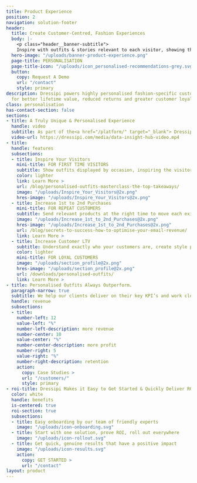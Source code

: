 ```yaml
---
title: Product Experience
position: 2
navigation: solution-footer
header:
  title: Create Customer-Centred, Fashion Experiences
  body: |-
    <p class="header__banner-subtitle">
    Inspire with outfits & stories relevant to each visitor, showing them the value of every product &how to wear your brand their way</p>
  hero-image: "/uploads/banner-product-experience.png"
  page-title: PERSONALISATION
  page-title-icon: "/uploads/icon_personalised-recommendations-grey.svg"
  button:
    copy: Request A Demo
    url: "/contact"
    style: primary
description: Dressipi powers highly personalised fashion-specific customer experiences
  for better lifetime value, reduced returns and greater customer loyalty.
class: personalisation
has-contact-section: false
sections:
- title: A Truly Unique & Personalised Experience
  handle: video
  subtitle: As part of the<a href="/platform/" target="_blank"> Dressipi platform</a>, we continually build an understanding of your visitors and how they interact with your products at every step of their journey to make sure their experiences get better and better. 
  video-url: https://dressipi.com/media/data-insight-hub-video.mp4
- title: 
  handle: features
  subsections:
  - title: Inspire Your Visitors
    mini-title: FOR FIRST TIME VISITORS
    subtitle: Show outfits displayed by occasion, inspiring the visitor and showing the versatility of the garment.
    color: lighter
    link: Learn More >
    url: /blog/personalised-outfits-masterclass-the-top-takeaways/
    image: "/uploads/Inspire_Your_Visitors@2x.png"
    hres-image: "/uploads/Inspire_Your_Visitors@2x.png"
  - title: Increase 1st to 2nd Purchases
    mini-title: FOR REPEAT CUSTOMERS
    subtitle: Send relevant products at the right time to move each existing customer up the purchase ladder. This is the biggest opportunity for revenue growth for retailers. 
    image: "/uploads/Increase_1st_to_2nd_Purchases@2x.png"
    hres-image: "/uploads/Increase_1st_to_2nd_Purchases@2x.png"
    url: /blog/secrets-to-success-how-to-optimise-your-email-revenue/
    link: Learn More >
  - title: Increase Customer LTV
    subtitle: Understand exactly who your customers are, create style profiles based on their activity, preferences and items they already own.
    color: lighter
    mini-title: FOR LOYAL CUSTOMERS
    image: "/uploads/section_profile@2x.png"
    hres-image: "/uploads/section_profile@2x.png"
    url: /downloads/personalised-outfits/
    link: Learn More >
- title: Personalised Outfits Always Outperform.
  paragraph-narrow: true
  subtitle: We help our clients deliver on their key KPI’s and work closely alongside them to ensure their Brand DNA is understood and captured in our algorithms.
  handle: revenue
  subsections:
  - title:
    number-left: 12
    value-left: "%"
    number-left-description: more revenue
    number-center: 10
    value-center: "%"
    number-center-description: more profit
    number-right: 5
    value-right: "%"
    number-right-description: retention
    action:
      copy: Case Studies >
      url: "/customers/"
      style: primary
- roi-title: Dressipi Makes it Easy to Get Started & Quickly Deliver ROI
  color: white
  handle: benefits
  is-centered: true
  roi-section: true
  subsections:
  - title: Easy onboarding by our team of friendly experts
    image: "/uploads/icon-onboarding.svg"
  - title: Start with one solution, prove ROI, roll out everywhere
    image: "/uploads/icon-rollout.svg"
  - title: Get quick, genuine results that have a positive impact
    image: "/uploads/icon-results.svg"
    action:
      copy: GET STARTED >
      url: "/contact"
layout: product
---
```


